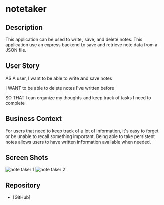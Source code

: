 # notetaker



## Description

This application can be used to write, save, and delete notes. This application use an express backend to save and retrieve note data from a JSON file.


## User Story

AS A user, I want to be able to write and save notes

I WANT to be able to delete notes I've written before

SO THAT I can organize my thoughts and keep track of tasks I need to complete

## Business Context

For users that need to keep track of a lot of information, it's easy to forget or be unable to recall something important. Being able to take persistent notes allows users to have written information available when needed.

## Screen Shots
![note taker 1](https://user-images.githubusercontent.com/108504537/196688882-e04bc447-1862-46a5-ac1e-73a87c1e989f.jpg)
![note taker 2](https://user-images.githubusercontent.com/108504537/196688903-4b396343-3287-4c14-9775-4fbdcd7051c2.jpg)


## Repository
- [GitHub]
